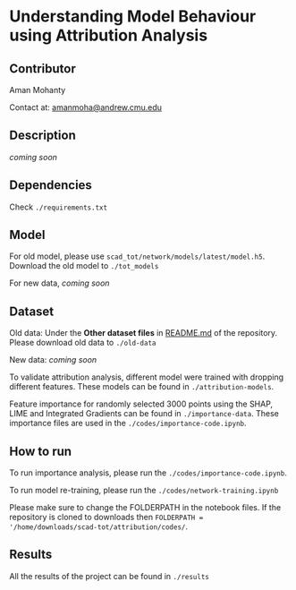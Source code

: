 # Understanding Model Behaviour using Attribution Analysis

## Contributor
Aman Mohanty

Contact at: amanmoha@andrew.cmu.edu 

## Description
*coming soon*

## Dependencies
Check `./requirements.txt`

## Model
For old model, please use `scad_tot/network/models/latest/model.h5`. Download the old model to `./tot_models`

For new data, *coming soon*

## Dataset
Old data: Under the **Other dataset files** in [README.md](https://github.com/SharedControlAutonomousDriving/scad_tot/blob/master/README.md) of the repository. Please download old data to `./old-data`

New data: *coming soon*

To validate attribution analysis, different model were trained with dropping different features. These models can be found in `./attribution-models`.

Feature importance for randomly selected 3000 points using the SHAP, LIME and Integrated Gradients can be found in `./importance-data`. These importance files are used in the `./codes/importance-code.ipynb`.

## How to run
To run importance analysis, please run the `./codes/importance-code.ipynb`. 

To run model re-training, please run the `./codes/network-training.ipynb`

Please make sure to change the FOLDERPATH in the notebook files. If the repository is cloned to downloads then `FOLDERPATH = '/home/downloads/scad-tot/attribution/codes/`. 

## Results
All the results of the project can be found in `./results`
